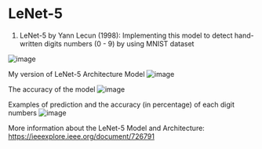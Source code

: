 # LeNet-5

1. LeNet-5 by Yann Lecun (1998):
  Implementing this model to detect hand-written digits numbers (0 - 9) by using MNIST dataset
  
  ![image](https://user-images.githubusercontent.com/116516246/197409667-c2f027ab-3618-419e-8dc6-3bd6cc463171.png)
  
  My version of LeNet-5 Architecture Model
  ![image](https://user-images.githubusercontent.com/116516246/197409707-5a648e98-bf63-4ed0-a434-3d1fb24fa5e4.png)
  
  The accuracy of the model 
  ![image](https://user-images.githubusercontent.com/116516246/197409748-d39e3a1d-401e-4212-a0de-278f9ded0d2b.png)

  Examples of prediction and the accuracy (in percentage) of each digit numbers
   ![image](https://user-images.githubusercontent.com/116516246/197409761-109052f5-011a-4ae8-b8a0-f2468fc87759.png)

  
   More information about the LeNet-5 Model and Architecture: https://ieeexplore.ieee.org/document/726791
